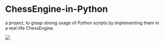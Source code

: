# ChessEngine-in-Python
a project, to grasp strong usage of Python scripts by implementing them in a real-life ChessEngine.

![](https://komarev.com/ghpvc/?username=your-github-username)
